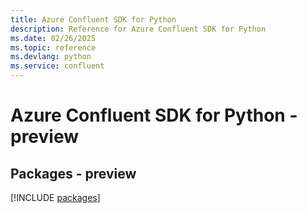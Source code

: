 ```yaml
---
title: Azure Confluent SDK for Python
description: Reference for Azure Confluent SDK for Python
ms.date: 02/26/2025
ms.topic: reference
ms.devlang: python
ms.service: confluent
---
```

# Azure Confluent SDK for Python - preview
## Packages - preview
[!INCLUDE [packages](confluent-index.md)]